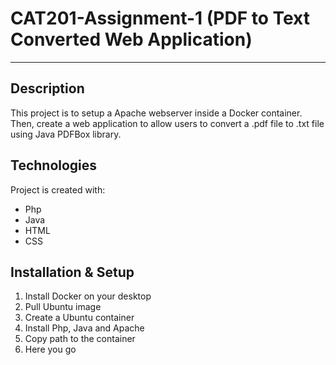 # CAT201-Assignment-1 (PDF to Text Converted Web Application)

----

## Description
This project is to setup a Apache webserver inside a Docker container. Then, create a web application 
to allow users to convert a .pdf file to .txt file using Java PDFBox library. 

## Technologies
Project is created with:
* Php
* Java
* HTML
* CSS

## Installation & Setup
1. Install Docker on your desktop
2. Pull Ubuntu image
3. Create a Ubuntu container
4. Install Php, Java and Apache
5. Copy path to the container
6. Here you go
